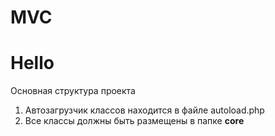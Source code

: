 # MVC
<h1>Hello</h1>
<p>Основная структура проекта</p>
<ol>
    <li>Автозагрузчик классов находится в файле autoload.php</li>
    <li>Все классы должны быть размещены в папке <b>core</b></li>
</ol>